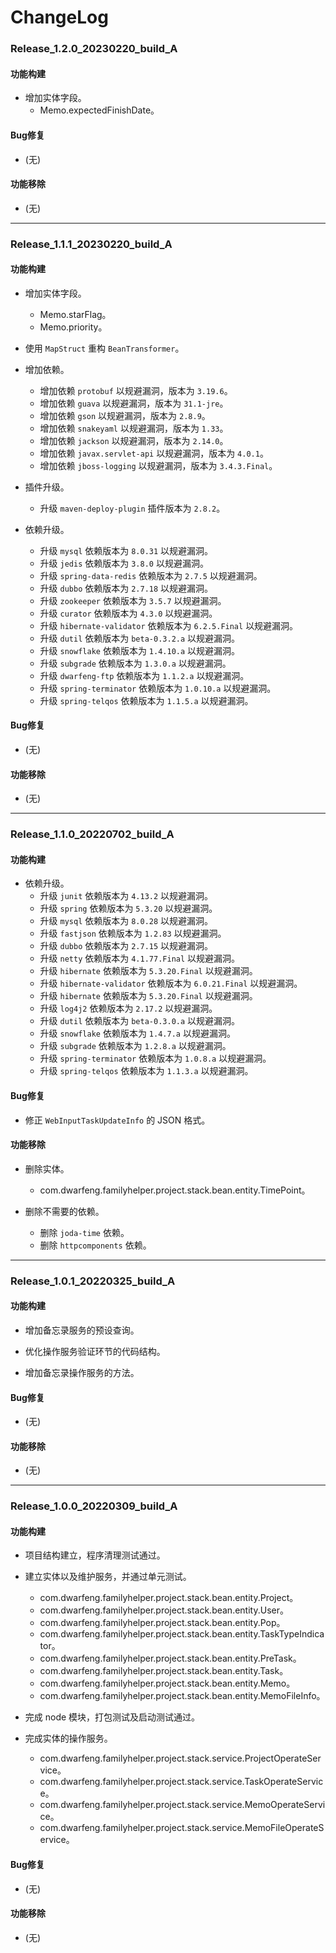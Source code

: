 # ChangeLog

### Release_1.2.0_20230220_build_A

#### 功能构建

- 增加实体字段。
  - Memo.expectedFinishDate。

#### Bug修复

- (无)

#### 功能移除

- (无)

---

### Release_1.1.1_20230220_build_A

#### 功能构建

- 增加实体字段。
  - Memo.starFlag。
  - Memo.priority。

- 使用 `MapStruct` 重构 `BeanTransformer`。

- 增加依赖。
  - 增加依赖 `protobuf` 以规避漏洞，版本为 `3.19.6`。
  - 增加依赖 `guava` 以规避漏洞，版本为 `31.1-jre`。
  - 增加依赖 `gson` 以规避漏洞，版本为 `2.8.9`。
  - 增加依赖 `snakeyaml` 以规避漏洞，版本为 `1.33`。
  - 增加依赖 `jackson` 以规避漏洞，版本为 `2.14.0`。
  - 增加依赖 `javax.servlet-api` 以规避漏洞，版本为 `4.0.1`。
  - 增加依赖 `jboss-logging` 以规避漏洞，版本为 `3.4.3.Final`。

- 插件升级。
  - 升级 `maven-deploy-plugin` 插件版本为 `2.8.2`。

- 依赖升级。
  - 升级 `mysql` 依赖版本为 `8.0.31` 以规避漏洞。
  - 升级 `jedis` 依赖版本为 `3.8.0` 以规避漏洞。
  - 升级 `spring-data-redis` 依赖版本为 `2.7.5` 以规避漏洞。
  - 升级 `dubbo` 依赖版本为 `2.7.18` 以规避漏洞。
  - 升级 `zookeeper` 依赖版本为 `3.5.7` 以规避漏洞。
  - 升级 `curator` 依赖版本为 `4.3.0` 以规避漏洞。
  - 升级 `hibernate-validator` 依赖版本为 `6.2.5.Final` 以规避漏洞。
  - 升级 `dutil` 依赖版本为 `beta-0.3.2.a` 以规避漏洞。
  - 升级 `snowflake` 依赖版本为 `1.4.10.a` 以规避漏洞。
  - 升级 `subgrade` 依赖版本为 `1.3.0.a` 以规避漏洞。
  - 升级 `dwarfeng-ftp` 依赖版本为 `1.1.2.a` 以规避漏洞。
  - 升级 `spring-terminator` 依赖版本为 `1.0.10.a` 以规避漏洞。
  - 升级 `spring-telqos` 依赖版本为 `1.1.5.a` 以规避漏洞。

#### Bug修复

- (无)

#### 功能移除

- (无)

---

### Release_1.1.0_20220702_build_A

#### 功能构建

- 依赖升级。
  - 升级 `junit` 依赖版本为 `4.13.2` 以规避漏洞。
  - 升级 `spring` 依赖版本为 `5.3.20` 以规避漏洞。
  - 升级 `mysql` 依赖版本为 `8.0.28` 以规避漏洞。
  - 升级 `fastjson` 依赖版本为 `1.2.83` 以规避漏洞。
  - 升级 `dubbo` 依赖版本为 `2.7.15` 以规避漏洞。
  - 升级 `netty` 依赖版本为 `4.1.77.Final` 以规避漏洞。
  - 升级 `hibernate` 依赖版本为 `5.3.20.Final` 以规避漏洞。
  - 升级 `hibernate-validator` 依赖版本为 `6.0.21.Final` 以规避漏洞。
  - 升级 `hibernate` 依赖版本为 `5.3.20.Final` 以规避漏洞。
  - 升级 `log4j2` 依赖版本为 `2.17.2` 以规避漏洞。
  - 升级 `dutil` 依赖版本为 `beta-0.3.0.a` 以规避漏洞。
  - 升级 `snowflake` 依赖版本为 `1.4.7.a` 以规避漏洞。
  - 升级 `subgrade` 依赖版本为 `1.2.8.a` 以规避漏洞。
  - 升级 `spring-terminator` 依赖版本为 `1.0.8.a` 以规避漏洞。
  - 升级 `spring-telqos` 依赖版本为 `1.1.3.a` 以规避漏洞。

#### Bug修复

- 修正 `WebInputTaskUpdateInfo` 的 JSON 格式。

#### 功能移除

- 删除实体。
  - com.dwarfeng.familyhelper.project.stack.bean.entity.TimePoint。

- 删除不需要的依赖。
  - 删除 `joda-time` 依赖。
  - 删除 `httpcomponents` 依赖。

---

### Release_1.0.1_20220325_build_A

#### 功能构建

- 增加备忘录服务的预设查询。

- 优化操作服务验证环节的代码结构。

- 增加备忘录操作服务的方法。

#### Bug修复

- (无)

#### 功能移除

- (无)

---

### Release_1.0.0_20220309_build_A

#### 功能构建

- 项目结构建立，程序清理测试通过。

- 建立实体以及维护服务，并通过单元测试。
  - com.dwarfeng.familyhelper.project.stack.bean.entity.Project。
  - com.dwarfeng.familyhelper.project.stack.bean.entity.User。
  - com.dwarfeng.familyhelper.project.stack.bean.entity.Pop。
  - com.dwarfeng.familyhelper.project.stack.bean.entity.TaskTypeIndicator。
  - com.dwarfeng.familyhelper.project.stack.bean.entity.PreTask。
  - com.dwarfeng.familyhelper.project.stack.bean.entity.Task。
  - com.dwarfeng.familyhelper.project.stack.bean.entity.Memo。
  - com.dwarfeng.familyhelper.project.stack.bean.entity.MemoFileInfo。

- 完成 node 模块，打包测试及启动测试通过。

- 完成实体的操作服务。
  - com.dwarfeng.familyhelper.project.stack.service.ProjectOperateService。
  - com.dwarfeng.familyhelper.project.stack.service.TaskOperateService。
  - com.dwarfeng.familyhelper.project.stack.service.MemoOperateService。
  - com.dwarfeng.familyhelper.project.stack.service.MemoFileOperateService。

#### Bug修复

- (无)

#### 功能移除

- (无)
